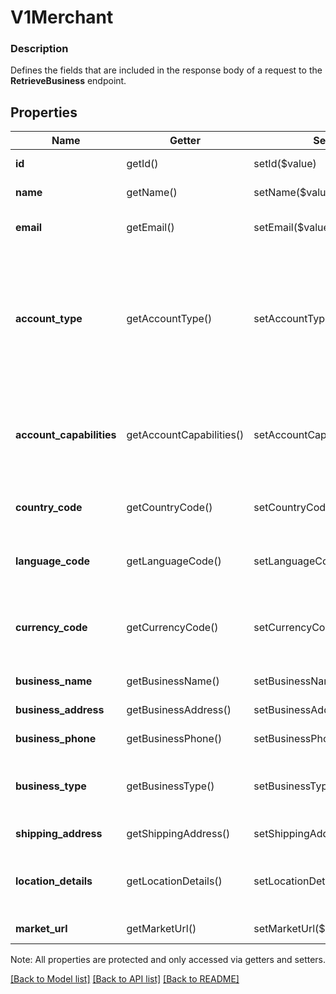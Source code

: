 # V1Merchant

### Description

Defines the fields that are included in the response body of a request to the **RetrieveBusiness** endpoint.

## Properties
Name | Getter | Setter | Type | Description | Notes
------------ | ------------- | ------------- | ------------- | ------------- | -------------
**id** | getId() | setId($value) | **string** | The merchant account&#39;s unique identifier. | [optional] 
**name** | getName() | setName($value) | **string** | The name associated with the merchant account. | [optional] 
**email** | getEmail() | setEmail($value) | **string** | The email address associated with the merchant account. | [optional] 
**account_type** | getAccountType() | setAccountType($value) | **string** | Indicates whether the merchant account corresponds to a single-location account (LOCATION) or a business account (BUSINESS). This value is almost always LOCATION. See [V1MerchantAccountType](#type-v1merchantaccounttype) for possible values | [optional] 
**account_capabilities** | getAccountCapabilities() | setAccountCapabilities($value) | **string[]** | Capabilities that are enabled for the merchant&#39;s Square account. Capabilities that are not listed in this array are not enabled for the account. | [optional] 
**country_code** | getCountryCode() | setCountryCode($value) | **string** | The country associated with the merchant account, in ISO 3166-1-alpha-2 format. | [optional] 
**language_code** | getLanguageCode() | setLanguageCode($value) | **string** | The language associated with the merchant account, in BCP 47 format. | [optional] 
**currency_code** | getCurrencyCode() | setCurrencyCode($value) | **string** | The currency associated with the merchant account, in ISO 4217 format. For example, the currency code for US dollars is USD. | [optional] 
**business_name** | getBusinessName() | setBusinessName($value) | **string** | The name of the merchant&#39;s business. | [optional] 
**business_address** | getBusinessAddress() | setBusinessAddress($value) | [**\SquareConnect\Model\Address**](Address.md) | The address of the merchant&#39;s business. | [optional] 
**business_phone** | getBusinessPhone() | setBusinessPhone($value) | [**\SquareConnect\Model\V1PhoneNumber**](V1PhoneNumber.md) | The phone number of the merchant&#39;s business. | [optional] 
**business_type** | getBusinessType() | setBusinessType($value) | **string** | The type of business operated by the merchant. See [V1MerchantBusinessType](#type-v1merchantbusinesstype) for possible values | [optional] 
**shipping_address** | getShippingAddress() | setShippingAddress($value) | [**\SquareConnect\Model\Address**](Address.md) | The merchant&#39;s shipping address. | [optional] 
**location_details** | getLocationDetails() | setLocationDetails($value) | [**\SquareConnect\Model\V1MerchantLocationDetails**](V1MerchantLocationDetails.md) | Additional information for a single-location account specified by its associated business account, if it has one. | [optional] 
**market_url** | getMarketUrl() | setMarketUrl($value) | **string** | The URL of the merchant&#39;s online store. | [optional] 

Note: All properties are protected and only accessed via getters and setters.

[[Back to Model list]](../../README.md#documentation-for-models) [[Back to API list]](../../README.md#documentation-for-api-endpoints) [[Back to README]](../../README.md)

